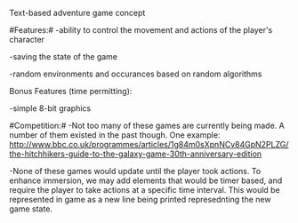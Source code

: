 Text-based adventure game concept

#Features:#
-ability to control the movement and actions of the player's character

-saving the state of the game

-random environments and occurances based on random algorithms

Bonus Features (time permitting):

-simple 8-bit graphics

#Competition:#
-Not too many of these games are currently being made. A number of them existed in the past though. One example: http://www.bbc.co.uk/programmes/articles/1g84m0sXpnNCv84GpN2PLZG/the-hitchhikers-guide-to-the-galaxy-game-30th-anniversary-edition



-None of these games would update until the player took actions. To enhance immersion, we may add elements that would be timer based, and require the player to take actions at a specific time interval. This would be represented in game as a new line being printed represednting the new game state.


